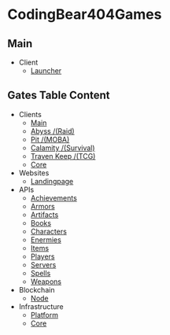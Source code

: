 # CodingBear404Games

## Main
* Client
    - [Launcher](https://github.com/CodingBear404Games/launcher)
    
## Gates Table Content
* Clients
    - [Main](https://github.com/CodingBear404Games/client-gates-main)
    - [Abyss /(Raid)](https://github.com/CodingBear404Games/client-gates-abyss)
    - [Pit /(MOBA)](https://github.com/CodingBear404Games/client-gates-pit)
    - [Calamity /(Survival)](https://github.com/CodingBear404Games/client-gates-calamity)
    - [Traven Keep /(TCG)](https://github.com/CodingBear404Games/client-gates-traven-keep)
    - [Core](https://github.com/CodingBear404Games/client-gates-core)
* Websites
    - [Landingpage](https://github.com/CodingBear404Games/gates-landingpage)
* APIs
    - [Achievements](https://github.com/CodingBear404Games/api-achievements)
    - [Armors](https://github.com/CodingBear404Games/api-armors)
    - [Artifacts](https://github.com/CodingBear404Games/api-artifacts)
    - [Books](https://github.com/CodingBear404Games/api-books)
    - [Characters](https://github.com/CodingBear404Games/api-characters)
    - [Enermies](https://github.com/CodingBear404Games/api-enermies)
    - [Items](https://github.com/CodingBear404Games/api-items)
    - [Players](https://github.com/CodingBear404Games/api-players)
    - [Servers](https://github.com/CodingBear404Games/api-servers)
    - [Spells](https://github.com/CodingBear404Games/api-spells)
    - [Weapons](https://github.com/CodingBear404Games/api-weapons)
* Blockchain
    - [Node](https://github.com/CodingBear404Games/blockchain-gates-node)
* Infrastructure
    - [Platform](https://github.com/CodingBear404Games/infrastructure-platform)
    - [Core](https://github.com/CodingBear404Games/infrastructure-core)
